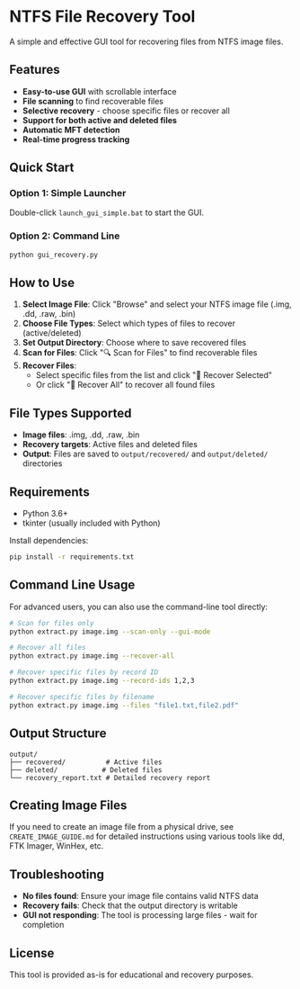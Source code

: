 # NTFS File Recovery Tool

A simple and effective GUI tool for recovering files from NTFS image files.

## Features

- **Easy-to-use GUI** with scrollable interface
- **File scanning** to find recoverable files
- **Selective recovery** - choose specific files or recover all
- **Support for both active and deleted files**
- **Automatic MFT detection**
- **Real-time progress tracking**

## Quick Start

### Option 1: Simple Launcher

Double-click `launch_gui_simple.bat` to start the GUI.

### Option 2: Command Line

```bash
python gui_recovery.py
```

## How to Use

1. **Select Image File**: Click "Browse" and select your NTFS image file (.img, .dd, .raw, .bin)
2. **Choose File Types**: Select which types of files to recover (active/deleted)
3. **Set Output Directory**: Choose where to save recovered files
4. **Scan for Files**: Click "🔍 Scan for Files" to find recoverable files
5. **Recover Files**:
   - Select specific files from the list and click "💾 Recover Selected"
   - Or click "💾 Recover All" to recover all found files

## File Types Supported

- **Image files**: .img, .dd, .raw, .bin
- **Recovery targets**: Active files and deleted files
- **Output**: Files are saved to `output/recovered/` and `output/deleted/` directories

## Requirements

- Python 3.6+
- tkinter (usually included with Python)

Install dependencies:

```bash
pip install -r requirements.txt
```

## Command Line Usage

For advanced users, you can also use the command-line tool directly:

```bash
# Scan for files only
python extract.py image.img --scan-only --gui-mode

# Recover all files
python extract.py image.img --recover-all

# Recover specific files by record ID
python extract.py image.img --record-ids 1,2,3

# Recover specific files by filename
python extract.py image.img --files "file1.txt,file2.pdf"
```

## Output Structure

```
output/
├── recovered/          # Active files
├── deleted/           # Deleted files
└── recovery_report.txt # Detailed recovery report
```

## Creating Image Files

If you need to create an image file from a physical drive, see `CREATE_IMAGE_GUIDE.md` for detailed instructions using various tools like dd, FTK Imager, WinHex, etc.

## Troubleshooting

- **No files found**: Ensure your image file contains valid NTFS data
- **Recovery fails**: Check that the output directory is writable
- **GUI not responding**: The tool is processing large files - wait for completion

## License

This tool is provided as-is for educational and recovery purposes.
